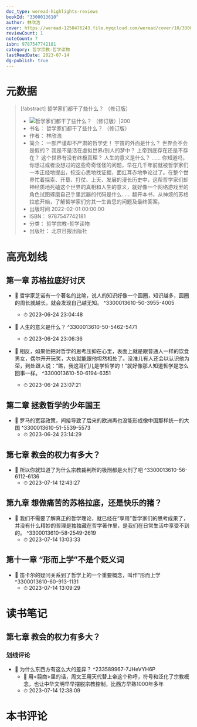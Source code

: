 ```yaml
---
doc_type: weread-highlights-reviews
bookId: "3300013610"
author: 林欣浩
cover: https://weread-1258476243.file.myqcloud.com/weread/cover/10/3300013610/t7_3300013610.jpg
reviewCount: 1
noteCount: 7
isbn: 9787547742181
category: 哲学宗教-哲学读物
lastReadDate: 2023-07-14
dg-publish: true
---
```

# 元数据
> [!abstract] 哲学家们都干了些什么？ （修订版）
> - ![ 哲学家们都干了些什么？ （修订版）|200](https://weread-1258476243.file.myqcloud.com/weread/cover/10/3300013610/t7_3300013610.jpg)
> - 书名： 哲学家们都干了些什么？ （修订版）
> - 作者： 林欣浩
> - 简介： 一部严谨却不严肃的哲学史！
      宇宙的外面是什么？
      世界会不会是假的？
      我是不是活在虚拟世界/别人的梦中？
      上帝到底存在还是不存在？
      这个世界有没有终极真理？
      人生的意义是什么？
      ……
      你知道吗，你想过或者没想过的这些奇奇怪怪的问题，早在几千年前就被哲学家们一本正经地提出，挖空心思地找证据，面红耳赤地争论过了。在整个世界忙着探索、开垦、打仗、上天、发展的漫长历史中，这帮哲学家们却神经质地死磕这个世界的真相和人生的意义，就好像一个网络游戏里的角色试图琢磨自己手里武器的代码是什么……
翻开本书，从神烦的苏格拉底开始，了解哲学家们穷其一生苦思的问题及最终答案。
> - 出版时间 2022-02-01 00:00:00
> - ISBN： 9787547742181
> - 分类： 哲学宗教-哲学读物
> - 出版社： 北京日报出版社

# 高亮划线

## 第一章 苏格拉底好讨厌


- 📌 哲学家芝诺有一个著名的比喻，说人的知识好像一个圆圈，知识越多，圆圈的周长就越长，就会发现自己越无知。 ^3300013610-50-3955-4005
    - ⏱ 2023-06-24 23:04:48 

- 📌 人生的意义是什么？ ^3300013610-50-5462-5471
    - ⏱ 2023-06-24 23:06:36 

- 📌 相反，如果他把对哲学的思考压抑在心里，表面上就是跟普通人一样的饮食男女，偶尔开开玩笑，大伙就能跟他坦然相处了。没准儿有人还会以认识他为荣，到处跟人说：“瞧，我这哥们儿是学哲学的！”就好像那人知道哲学是怎么回事一样。 ^3300013610-50-6194-6351
    - ⏱ 2023-06-24 23:07:21 
## 第二章 拯救哲学的少年国王


- 📌 罗马的宽容政策，间接导致了后来的欧洲再也没能形成像中国那样统一的大国 ^3300013610-51-5539-5573
    - ⏱ 2023-06-24 23:14:29 
## 第七章 教会的权力有多大？


- 📌 所以你就知道了为什么宗教裁判所的极刑都是火刑了吧 ^3300013610-56-6112-6136
    - ⏱ 2023-07-14 12:43:27 
## 第九章 想做痛苦的苏格拉底，还是快乐的猪？


- 📌 我们不需要了解真正的哲学理论，就已经在“享用”哲学家们的思考成果了，并没有什么精妙的哲理是独独藏在哲学著作里，是我们在日常生活中享受不到的。 ^3300013610-58-2549-2619
    - ⏱ 2023-07-14 13:03:33 
## 第十一章 “形而上学”不是个贬义词


- 📌 笛卡尔的疑问关系到了哲学上的一个重要概念，叫作“形而上学 ^3300013610-60-913-1131
    - ⏱ 2023-07-14 13:09:29 
# 读书笔记

## 第七章 教会的权力有多大？

### 划线评论
- 📌 为什么东西方有这么大的差异？  ^233589967-7JHeVYH6P
    - 💭 用<翦商>里的话，周文王用天代替上帝这个称呼，符号和泛化了宗教概念，也让中华文明早早摆脱宗教控制，比西方早熟1000年多年
    - ⏱ 2023-07-14 12:38:09
   
# 本书评论
